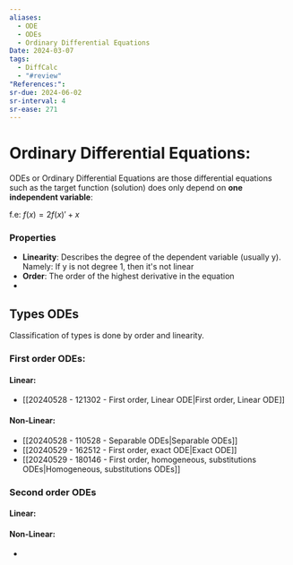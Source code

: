 ```yaml
---
aliases:
  - ODE
  - ODEs
  - Ordinary Differential Equations
Date: 2024-03-07
tags:
  - DiffCalc
  - "#review"
"References:": 
sr-due: 2024-06-02
sr-interval: 4
sr-ease: 271
---
```

# Ordinary Differential Equations: 

ODEs or Ordinary Differential Equations are those differential equations such as the target function (solution) does only depend on **one independent variable**: 

f.e: $f(x) = 2f(x)' + x$

### Properties
+ **Linearity**: Describes the degree of the dependent variable (usually y). Namely: If y is not degree 1, then it's not linear
+ **Order**: The order of the highest derivative in the equation 
+ 
## Types ODEs

Classification of types is done by order and linearity. 

### First order ODEs:
#### Linear:
+ [[20240528 - 121302 - First order, Linear  ODE|First order, Linear  ODE]]

#### Non-Linear: 

+ [[20240528 - 110528 - Separable ODEs|Separable ODEs]]
+ [[20240529 - 162512 - First order, exact ODE|Exact ODE]]
+ [[20240529 - 180146 - First order, homogeneous, substitutions ODEs|Homogeneous, substitutions ODEs]]

### Second order ODEs
#### Linear: 

#### Non-Linear: 
+ 
